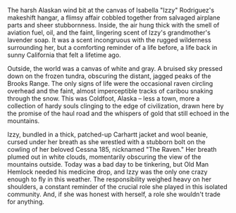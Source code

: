The harsh Alaskan wind bit at the canvas of Isabella "Izzy" Rodriguez's makeshift hangar, a flimsy affair cobbled together from salvaged airplane parts and sheer stubbornness. Inside, the air hung thick with the smell of aviation fuel, oil, and the faint, lingering scent of Izzy's grandmother's lavender soap. It was a scent incongruous with the rugged wilderness surrounding her, but a comforting reminder of a life before, a life back in sunny California that felt a lifetime ago.

Outside, the world was a canvas of white and gray. A bruised sky pressed down on the frozen tundra, obscuring the distant, jagged peaks of the Brooks Range. The only signs of life were the occasional raven circling overhead and the faint, almost imperceptible tracks of caribou snaking through the snow. This was Coldfoot, Alaska – less a town, more a collection of hardy souls clinging to the edge of civilization, drawn here by the promise of the haul road and the whispers of gold that still echoed in the mountains.

Izzy, bundled in a thick, patched-up Carhartt jacket and wool beanie, cursed under her breath as she wrestled with a stubborn bolt on the cowling of her beloved Cessna 185, nicknamed "The Raven." Her breath plumed out in white clouds, momentarily obscuring the view of the mountains outside. Today was a bad day to be tinkering, but Old Man Hemlock needed his medicine drop, and Izzy was the only one crazy enough to fly in this weather. The responsibility weighed heavy on her shoulders, a constant reminder of the crucial role she played in this isolated community. And, if she was honest with herself, a role she wouldn't trade for anything.
